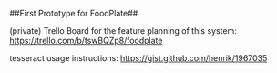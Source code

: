 ##First Prototype for FoodPlate##

(private) Trello Board for the feature planning of this system: 
https://trello.com/b/tswBQZp8/foodplate

tesseract usage instructions: 
https://gist.github.com/henrik/1967035

